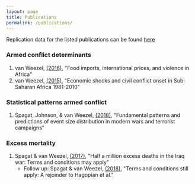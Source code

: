 ```yaml
---
layout: page
title: Publications
permalink: /publications/
---
```

Replication data for the listed publications can be found [here](https://github.com/CommonEconomist/replication-data)

### Armed conflict determinants
1.    van Weezel, [(2016)](https://doi.org/10.1093/oep/gpw015), "Food imports, international prices, and violence in Africa"
2.    van Weezel, [(2015)](http://www.tandfonline.com/doi/full/10.1080/10242694.2014.887489), "Economic shocks and civil conflict onset in Sub-Saharan Africa 1981-2010" 

### Statistical patterns armed conflict
1.    Spagat, Johnson, & van Weezel, [(2018)](https://journals.plos.org/plosone/article?id=10.1371/journal.pone.0204639), "Fundamental patterns and predictions of event size distribution in modern wars and terrorist campaigns" 

### Excess mortality
1.    Spagat & van Weezel, [(2017)](http://journals.sagepub.com/doi/full/10.1177/2053168017732642), "Half a million excess deaths in the Iraq war: Terms and conditions may apply"
        * Follow up: Spagat & van Weezel, [(2018)](http://journals.sagepub.com/doi/full/10.1177/2053168018757858), "Terms and conditions still apply: A rejoinder to Hagopian et al."

